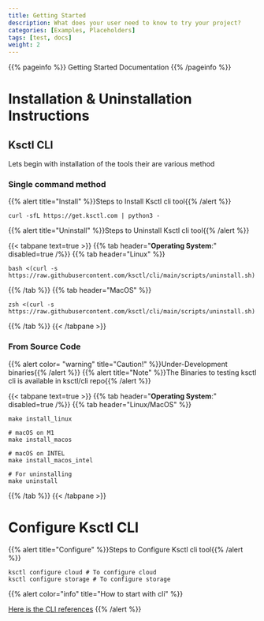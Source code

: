 ```yaml
---
title: Getting Started
description: What does your user need to know to try your project?
categories: [Examples, Placeholders]
tags: [test, docs]
weight: 2
---
```


{{% pageinfo %}}
Getting Started Documentation
{{% /pageinfo %}}

# Installation & Uninstallation Instructions

## Ksctl CLI
Lets begin with installation of the tools
their are various method

### Single command method

{{% alert title="Install" %}}Steps to Install Ksctl cli tool{{% /alert %}}

```shell
curl -sfL https://get.ksctl.com | python3 -
```

{{% alert title="Uninstall" %}}Steps to Uninstall Ksctl cli tool{{% /alert %}}

{{< tabpane text=true >}}
  {{% tab header="**Operating System**:" disabled=true /%}}
  {{% tab header="Linux" %}}
```shell
bash <(curl -s https://raw.githubusercontent.com/ksctl/cli/main/scripts/uninstall.sh)
```
  {{% /tab %}}
  {{% tab header="MacOS" %}}
```shell
zsh <(curl -s https://raw.githubusercontent.com/ksctl/cli/main/scripts/uninstall.sh)
```
  {{% /tab %}}
{{< /tabpane >}}


### From Source Code

{{% alert color= "warning" title="Caution!" %}}Under-Development binaries{{% /alert %}}
{{% alert title="Note" %}}The Binaries to testing ksctl cli is available in ksctl/cli repo{{% /alert %}}

{{< tabpane text=true >}}
  {{% tab header="**Operating System**:" disabled=true /%}}
  {{% tab header="Linux/MacOS" %}}
```shell
make install_linux

# macOS on M1
make install_macos

# macOS on INTEL
make install_macos_intel

# For uninstalling
make uninstall
```
  {{% /tab %}}
{{< /tabpane >}}


# Configure Ksctl CLI

{{% alert title="Configure" %}}Steps to Configure Ksctl cli tool{{% /alert %}}

```shell
ksctl configure cloud # To configure cloud
ksctl configure storage # To configure storage
```

{{% alert color="info" title="How to start with cli" %}}

[Here is the CLI references](/docs/develop/reference/)
{{% /alert %}}
